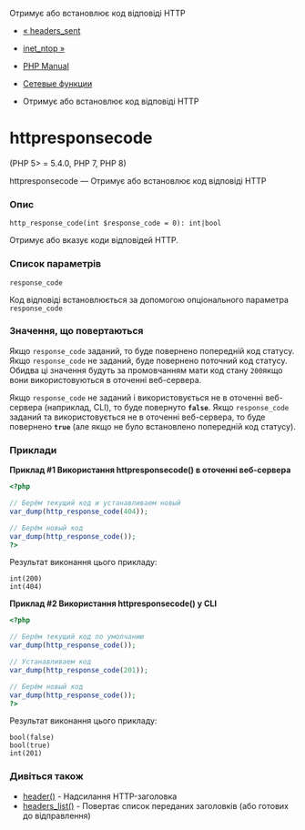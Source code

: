 Отримує або встановлює код відповіді HTTP

-   [« headers\_sent](function.headers-sent.html)
    
-   [inet\_ntop »](function.inet-ntop.html)
    
-   [PHP Manual](index.html)
    
-   [Сетевые функции](ref.network.html)
    
-   Отримує або встановлює код відповіді HTTP
    

# httpresponsecode

(PHP 5> = 5.4.0, PHP 7, PHP 8)

httpresponsecode — Отримує або встановлює код відповіді HTTP

### Опис

```methodsynopsis
http_response_code(int $response_code = 0): int|bool
```

Отримує або вказує коди відповідей HTTP.

### Список параметрів

`response_code`

Код відповіді встановлюється за допомогою опціонального параметра `response_code`

### Значення, що повертаються

Якщо `response_code` заданий, то буде повернено попередній код статусу. Якщо `response_code` не заданий, буде повернено поточний код статусу. Обидва ці значення будуть за промовчанням мати код стану `200`якщо вони використовуються в оточенні веб-сервера.

Якщо `response_code` не заданий і використовується не в оточенні веб-сервера (наприклад, CLI), то буде повернуто **`false`**. Якщо `response_code` заданий та використовується не в оточенні веб-сервера, то буде повернено **`true`** (але якщо не було встановлено попередній код статусу).

### Приклади

**Приклад #1 Використання **httpresponsecode()** в оточенні веб-сервера**

```php
<?php

// Берём текущий код и устанавливаем новый
var_dump(http_response_code(404));

// Берём новый код
var_dump(http_response_code());
?>
```

Результат виконання цього прикладу:

```
int(200)
int(404)
```

**Приклад #2 Використання **httpresponsecode()** у CLI**

```php
<?php

// Берём текущий код по умолчанию
var_dump(http_response_code());

// Устанавливаем код
var_dump(http_response_code(201));

// Берём новый код
var_dump(http_response_code());
?>
```

Результат виконання цього прикладу:

```
bool(false)
bool(true)
int(201)
```

### Дивіться також

-   [header()](function.header.html) - Надсилання HTTP-заголовка
-   [headers\_list()](function.headers-list.html) - Повертає список переданих заголовків (або готових до відправлення)